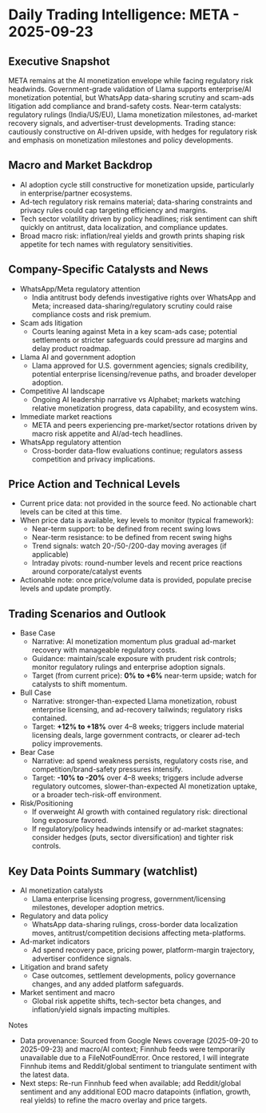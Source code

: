 # Daily Trading Intelligence: META - 2025-09-23

## Executive Snapshot
META remains at the AI monetization envelope while facing regulatory risk headwinds. Government-grade validation of Llama supports enterprise/AI monetization potential, but WhatsApp data-sharing scrutiny and scam-ads litigation add compliance and brand-safety costs. Near-term catalysts: regulatory rulings (India/US/EU), Llama monetization milestones, ad-market recovery signals, and advertiser-trust developments. Trading stance: cautiously constructive on AI-driven upside, with hedges for regulatory risk and emphasis on monetization milestones and policy developments.

## Macro and Market Backdrop
- AI adoption cycle still constructive for monetization upside, particularly in enterprise/partner ecosystems.
- Ad-tech regulatory risk remains material; data-sharing constraints and privacy rules could cap targeting efficiency and margins.
- Tech sector volatility driven by policy headlines; risk sentiment can shift quickly on antitrust, data localization, and compliance updates.
- Broad macro risk: inflation/real yields and growth prints shaping risk appetite for tech names with regulatory sensitivities.

## Company-Specific Catalysts and News
- WhatsApp/Meta regulatory attention
  - India antitrust body defends investigative rights over WhatsApp and Meta; increased data-sharing/regulatory scrutiny could raise compliance costs and risk premium.
- Scam ads litigation
  - Courts leaning against Meta in a key scam-ads case; potential settlements or stricter safeguards could pressure ad margins and delay product roadmap.
- Llama AI and government adoption
  - Llama approved for U.S. government agencies; signals credibility, potential enterprise licensing/revenue paths, and broader developer adoption.
- Competitive AI landscape
  - Ongoing AI leadership narrative vs Alphabet; markets watching relative monetization progress, data capability, and ecosystem wins.
- Immediate market reactions
  - META and peers experiencing pre-market/sector rotations driven by macro risk appetite and AI/ad-tech headlines.
- WhatsApp regulatory attention
  - Cross-border data-flow evaluations continue; regulators assess competition and privacy implications.

## Price Action and Technical Levels
- Current price data: not provided in the source feed. No actionable chart levels can be cited at this time.
- When price data is available, key levels to monitor (typical framework):
  - Near-term support: to be defined from recent swing lows
  - Near-term resistance: to be defined from recent swing highs
  - Trend signals: watch 20-/50-/200-day moving averages (if applicable)
  - Intraday pivots: round-number levels and recent price reactions around corporate/catalyst events
- Actionable note: once price/volume data is provided, populate precise levels and update promptly.

## Trading Scenarios and Outlook
- Base Case
  - Narrative: AI monetization momentum plus gradual ad-market recovery with manageable regulatory costs.
  - Guidance: maintain/scale exposure with prudent risk controls; monitor regulatory rulings and enterprise adoption signals.
  - Target (from current price): **0% to +6%** near-term upside; watch for catalysts to shift momentum.
- Bull Case
  - Narrative: stronger-than-expected Llama monetization, robust enterprise licensing, and ad-recovery tailwinds; regulatory risks contained.
  - Target: **+12% to +18%** over 4–8 weeks; triggers include material licensing deals, large government contracts, or clearer ad-tech policy improvements.
- Bear Case
  - Narrative: ad spend weakness persists, regulatory costs rise, and competition/brand-safety pressures intensify.
  - Target: **-10% to -20%** over 4–8 weeks; triggers include adverse regulatory outcomes, slower-than-expected AI monetization uptake, or a broader tech-risk-off environment.
- Risk/Positioning
  - If overweight AI growth with contained regulatory risk: directional long exposure favored.
  - If regulatory/policy headwinds intensify or ad-market stagnates: consider hedges (puts, sector diversification) and tighter risk controls.

## Key Data Points Summary (watchlist)
- AI monetization catalysts
  - Llama enterprise licensing progress, government/licensing milestones, developer adoption metrics.
- Regulatory and data policy
  - WhatsApp data-sharing rulings, cross-border data localization moves, antitrust/competition decisions affecting meta-platforms.
- Ad-market indicators
  - Ad spend recovery pace, pricing power, platform-margin trajectory, advertiser confidence signals.
- Litigation and brand safety
  - Case outcomes, settlement developments, policy governance changes, and any added platform safeguards.
- Market sentiment and macro
  - Global risk appetite shifts, tech-sector beta changes, and inflation/yield signals impacting multiples.

Notes
- Data provenance: Sourced from Google News coverage (2025-09-20 to 2025-09-23) and macro/AI context; Finnhub feeds were temporarily unavailable due to a FileNotFoundError. Once restored, I will integrate Finnhub items and Reddit/global sentiment to triangulate sentiment with the latest data.
- Next steps: Re-run Finnhub feed when available; add Reddit/global sentiment and any additional EOD macro datapoints (inflation, growth, real yields) to refine the macro overlay and price targets.